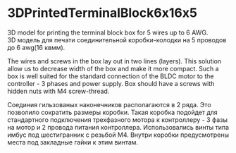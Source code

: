 # 3DPrintedTerminalBlock6x16x5
3D model for printing the terminal block box for 5 wires up to 6 AWG.  
3D модель для печати соединительной коробки-колодки на 5 проводов до 6 awg(16 квмм).

The wires and screws in the box lay out in two lines (layers). This solution allow us to decrease width of the box and make it more compact.
Such a box is well suited for the standard connection of the BLDC motor to the controller - 3 phases and power supply.
Box should have a screws with hidden nuts with M4 screw-thread.

Соединия гильзованых наконечников располагаются в 2 ряда. Это позволило сократить размеры коробки. Такая коробка подойдет для стандартного подключения трехфазного мотора к контроллеру - 3 фазы на мотор и 2 провода питания контроллера. Использовались винты типа имбус под шестигранник с резьбой М4. Внутри коробки предусмотрены места под закладные гайки к этим винтам.
